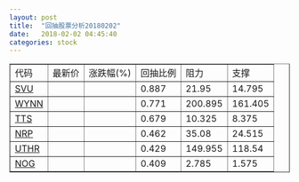 ```yaml
---
layout: post
title:  "回抽股票分析20180202"
date:   2018-02-02 04:45:40
categories: stock
---
```

<script type="text/javascript">
var stockList = []
stockList.push('gb_svu');
stockList.push('gb_wynn');
stockList.push('gb_tts');
stockList.push('gb_nrp');
stockList.push('gb_uthr');
stockList.push('gb_nog');
</script>
<table border="1">
 <tr>
 <td>代码</td>
 <td>最新价</td>
 <td>涨跌幅(%)</td>
 <td>回抽比例</td>
 <td>阻力</td>
 <td>支撑</td>
</tr>
  <tr id="svu">
  <td><a href="http://stock.finance.sina.com.cn/usstock/quotes/SVU.html" target="_blank">SVU</a></td><td></td><td></td><td>0.887</td><td>21.95</td><td>14.795</td></tr>
  <tr id="wynn">
  <td><a href="http://stock.finance.sina.com.cn/usstock/quotes/WYNN.html" target="_blank">WYNN</a></td><td></td><td></td><td>0.771</td><td>200.895</td><td>161.405</td></tr>
  <tr id="tts">
  <td><a href="http://stock.finance.sina.com.cn/usstock/quotes/TTS.html" target="_blank">TTS</a></td><td></td><td></td><td>0.679</td><td>10.325</td><td>8.375</td></tr>
  <tr id="nrp">
  <td><a href="http://stock.finance.sina.com.cn/usstock/quotes/NRP.html" target="_blank">NRP</a></td><td></td><td></td><td>0.462</td><td>35.08</td><td>24.515</td></tr>
  <tr id="uthr">
  <td><a href="http://stock.finance.sina.com.cn/usstock/quotes/UTHR.html" target="_blank">UTHR</a></td><td></td><td></td><td>0.429</td><td>149.955</td><td>118.54</td></tr>
  <tr id="nog">
  <td><a href="http://stock.finance.sina.com.cn/usstock/quotes/NOG.html" target="_blank">NOG</a></td><td></td><td></td><td>0.409</td><td>2.785</td><td>1.575</td></tr>
</table>

